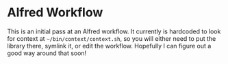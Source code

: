 # Alfred Workflow

This is an initial pass at an Alfred workflow. It currently is hardcoded to look for context at `~/bin/context/context.sh`, so you will either need to put the library there, symlink it, or edit the workflow. Hopefully I can figure out a good way around that soon!